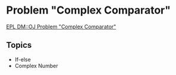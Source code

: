 # Problem "Complex Comparator"
[EPL DM::OJ Problem "Complex Comparator"](https://oj.epl.tw/problem/w06p005)

## Topics
- If-else
- Complex Number